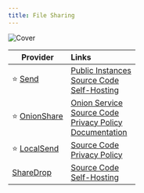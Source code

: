```yaml
---
title: File Sharing
---
```


![Cover](/assets/covers/file-sharing.png)

| Provider | Links |
| --- | :-- |
| :star: [Send](https://send.vis.ee/) | [Public Instances](https://github.com/timvisee/send-instances?tab=readme-ov-file#instances)<br/>[Source Code](https://github.com/timvisee/send)<br/>[Self-Hosting](https://github.com/timvisee/send?tab=readme-ov-file#deployment) |
| :star: [OnionShare](https://onionshare.org/) | [Onion Service](http://lldan5gahapx5k7iafb3s4ikijc4ni7gx5iywdflkba5y2ezyg6sjgyd.onion/)<br/>[Source Code](https://github.com/onionshare/onionshare)<br/>[Privacy Policy](https://onionshare.org/privacy/)<br/>[Documentation](https://docs.onionshare.org/2.6.2/en/) |
| :star: [LocalSend](https://localsend.org/) <Badge type="info" text="P2P" /> | [Source Code](https://github.com/localsend/localsend)<br/>[Privacy Policy](https://localsend.org/privacy) |
| [ShareDrop](https://www.sharedrop.io/) <Badge type="info" text="P2P" /> | [Source Code](https://github.com/szimek/sharedrop)<br/>[Self-Hosting](https://github.com/szimek/sharedrop?tab=readme-ov-file#deployment) |
